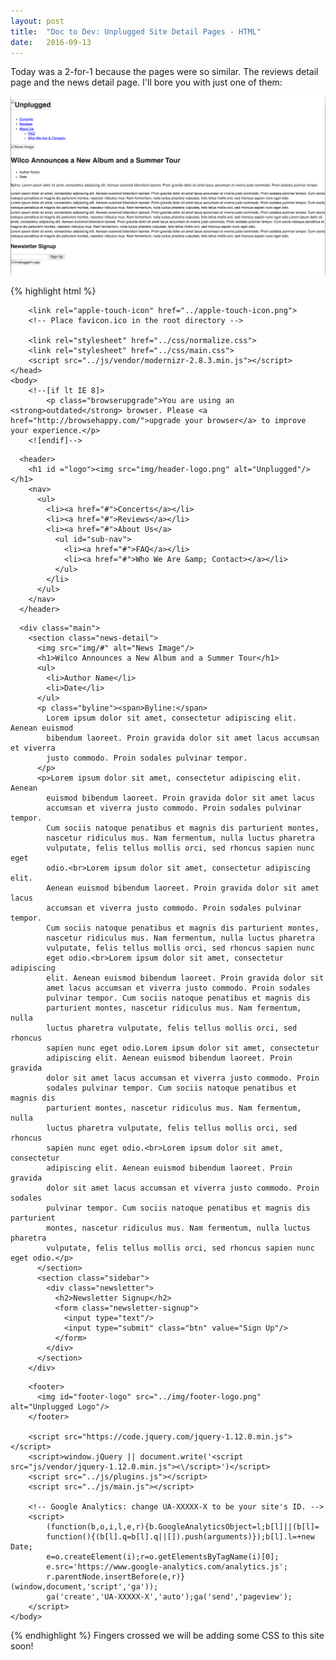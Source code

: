 ```yaml
---
layout: post
title:  "Doc to Dev: Unplugged Site Detail Pages - HTML"
date:   2016-09-13
---
```

Today was a 2-for-1 because the pages were so similar. The reviews detail page and the news detail page. I'll bore you with
just one of them:

![News Detail](/assets/img/091316.png)

{% highlight html %}
<!doctype html>
<html class="no-js" lang="">
    <head>
        <meta charset="utf-8">
        <meta http-equiv="x-ua-compatible" content="ie=edge">
        <title></title>
        <meta name="description" content="">
        <meta name="viewport" content="width=device-width, initial-scale=1">

        <link rel="apple-touch-icon" href="../apple-touch-icon.png">
        <!-- Place favicon.ico in the root directory -->

        <link rel="stylesheet" href="../css/normalize.css">
        <link rel="stylesheet" href="../css/main.css">
        <script src="../js/vendor/modernizr-2.8.3.min.js"></script>
    </head>
    <body>
        <!--[if lt IE 8]>
            <p class="browserupgrade">You are using an <strong>outdated</strong> browser. Please <a href="http://browsehappy.com/">upgrade your browser</a> to improve your experience.</p>
        <![endif]-->

<!--Header-->
      <header>
        <h1 id ="logo"><img src="img/header-logo.png" alt="Unplugged"/></h1>
        <nav>
          <ul>
            <li><a href="#">Concerts</a></li>
            <li><a href="#">Reviews</a></li>
            <li><a href="#">About Us</a>
              <ul id="sub-nav">
                <li><a href="#">FAQ</a></li>
                <li><a href="#">Who We Are &amp; Contact></a></li>
              </ul>
            </li>
          </ul>
        </nav>
      </header>
<!--Main Section-->
      <div class="main">
        <section class="news-detail">
          <img src="img/#" alt="News Image"/>
          <h1>Wilco Announces a New Album and a Summer Tour</h1>
          <ul>
            <li>Author Name</li>
            <li>Date</li>
          </ul>
          <p class="byline"><span>Byline:</span>
            Lorem ipsum dolor sit amet, consectetur adipiscing elit. Aenean euismod
            bibendum laoreet. Proin gravida dolor sit amet lacus accumsan et viverra
            justo commodo. Proin sodales pulvinar tempor.
          </p>
          <p>Lorem ipsum dolor sit amet, consectetur adipiscing elit. Aenean
            euismod bibendum laoreet. Proin gravida dolor sit amet lacus
            accumsan et viverra justo commodo. Proin sodales pulvinar tempor.
            Cum sociis natoque penatibus et magnis dis parturient montes,
            nascetur ridiculus mus. Nam fermentum, nulla luctus pharetra
            vulputate, felis tellus mollis orci, sed rhoncus sapien nunc eget
            odio.<br>Lorem ipsum dolor sit amet, consectetur adipiscing elit.
            Aenean euismod bibendum laoreet. Proin gravida dolor sit amet lacus
            accumsan et viverra justo commodo. Proin sodales pulvinar tempor.
            Cum sociis natoque penatibus et magnis dis parturient montes,
            nascetur ridiculus mus. Nam fermentum, nulla luctus pharetra
            vulputate, felis tellus mollis orci, sed rhoncus sapien nunc
            eget odio.<br>Lorem ipsum dolor sit amet, consectetur adipiscing
            elit. Aenean euismod bibendum laoreet. Proin gravida dolor sit
            amet lacus accumsan et viverra justo commodo. Proin sodales
            pulvinar tempor. Cum sociis natoque penatibus et magnis dis
            parturient montes, nascetur ridiculus mus. Nam fermentum, nulla
            luctus pharetra vulputate, felis tellus mollis orci, sed rhoncus
            sapien nunc eget odio.Lorem ipsum dolor sit amet, consectetur
            adipiscing elit. Aenean euismod bibendum laoreet. Proin gravida
            dolor sit amet lacus accumsan et viverra justo commodo. Proin
            sodales pulvinar tempor. Cum sociis natoque penatibus et magnis dis
            parturient montes, nascetur ridiculus mus. Nam fermentum, nulla
            luctus pharetra vulputate, felis tellus mollis orci, sed rhoncus
            sapien nunc eget odio.<br>Lorem ipsum dolor sit amet, consectetur
            adipiscing elit. Aenean euismod bibendum laoreet. Proin gravida
            dolor sit amet lacus accumsan et viverra justo commodo. Proin sodales
            pulvinar tempor. Cum sociis natoque penatibus et magnis dis parturient
            montes, nascetur ridiculus mus. Nam fermentum, nulla luctus pharetra
            vulputate, felis tellus mollis orci, sed rhoncus sapien nunc eget odio.</p>
          </section>
          <section class="sidebar">
            <div class="newsletter">
              <h2>Newsletter Signup</h2>
              <form class="newsletter-signup">
                <input type="text"/>
                <input type="submit" class="btn" value="Sign Up"/>
              </form>
            </div>
          </section>
        </div>
<!--Footer-->
        <footer>
          <img id="footer-logo" src="../img/footer-logo.png" alt="Unplugged Logo"/>
        </footer>

        <script src="https://code.jquery.com/jquery-1.12.0.min.js"></script>
        <script>window.jQuery || document.write('<script src="js/vendor/jquery-1.12.0.min.js"><\/script>')</script>
        <script src="../js/plugins.js"></script>
        <script src="../js/main.js"></script>

        <!-- Google Analytics: change UA-XXXXX-X to be your site's ID. -->
        <script>
            (function(b,o,i,l,e,r){b.GoogleAnalyticsObject=l;b[l]||(b[l]=
            function(){(b[l].q=b[l].q||[]).push(arguments)});b[l].l=+new Date;
            e=o.createElement(i);r=o.getElementsByTagName(i)[0];
            e.src='https://www.google-analytics.com/analytics.js';
            r.parentNode.insertBefore(e,r)}(window,document,'script','ga'));
            ga('create','UA-XXXXX-X','auto');ga('send','pageview');
        </script>
    </body>
</html>
{% endhighlight %}
Fingers crossed we will be adding some CSS to this site soon!
